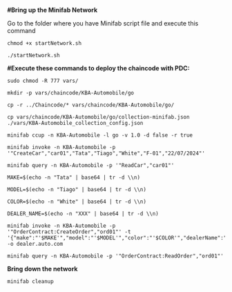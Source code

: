 **#Bring up the Minifab Network**

Go to the folder where you have Minifab script file and execute this command 

```
chmod +x startNetwork.sh

./startNetwork.sh
```

**#Execute these commands to deploy the chaincode with PDC:**

```
sudo chmod -R 777 vars/

mkdir -p vars/chaincode/KBA-Automobile/go

cp -r ../Chaincode/* vars/chaincode/KBA-Automobile/go/

cp vars/chaincode/KBA-Automobile/go/collection-minifab.json ./vars/KBA-Automobile_collection_config.json

minifab ccup -n KBA-Automobile -l go -v 1.0 -d false -r true

minifab invoke -n KBA-Automobile -p '"CreateCar","car01","Tata","Tiago","White","F-01","22/07/2024"'

minifab query -n KBA-Automobile -p '"ReadCar","car01"'

MAKE=$(echo -n "Tata" | base64 | tr -d \\n)

MODEL=$(echo -n "Tiago" | base64 | tr -d \\n)

COLOR=$(echo -n "White" | base64 | tr -d \\n)

DEALER_NAME=$(echo -n "XXX" | base64 | tr -d \\n)

minifab invoke -n KBA-Automobile -p '"OrderContract:CreateOrder","ord01"' -t '{"make":"'$MAKE'","model":"'$MODEL'","color":"'$COLOR'","dealerName":"'$DEALER_NAME'"}' -o dealer.auto.com

minifab query -n KBA-Automobile -p '"OrderContract:ReadOrder","ord01"'
```

**Bring down the network**

`minifab cleanup`



